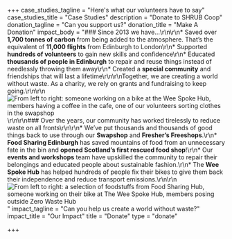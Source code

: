 +++
case_studies_tagline = "Here's what our volunteers have to say"
case_studies_title = "Case Studies"
description = "Donate to SHRUB Coop"
donation_tagline = "Can you support us?"
donation_title = "Make A Donation"
impact_body = "### Since 2013 we have…\r\n\r\n* Saved over **1,700 tonnes of carbon** from being added to the atmosphere. That’s the equivalent of **11,000 flights** from Edinburgh to London\r\n* Supported **hundreds of volunteers** to gain new skills and confidence\r\n* Educated **thousands of people in Edinburgh** to repair and reuse things instead of needlessly throwing them away\r\n* Created a **special community** and friendships that will last a lifetime\r\n\r\nTogether, we are creating a world without waste. As a charity, we rely on grants and fundraising to keep going.\r\n\r\n![From left to right: someone working on a bike at the Wee Spoke Hub, members having a coffee in the cafe, one of our volunteers sorting clothes in the swapshop](https://res.cloudinary.com/shrub-co-op/image/upload/v1587720067/shrubcoop.org/media/donation-banner-1.png)\r\n\r\n### Over the years, our community has worked tirelessly to reduce waste on all fronts\r\n\r\n* We’ve put thousands and thousands of good things back to use through our **Swapshop** and **Fresher’s Freeshops**.\r\n* **Food Sharing Edinburgh** has saved mountains of food from an unnecessary fate in the bin and **opened Scotland’s first rescued food shop**!\r\n* Our **events and workshops** team have upskilled the community to repair their belongings and educated people about sustainable fashion.\r\n* The **Wee Spoke Hub** has helped hundreds of people fix their bikes to give them back their independence and reduce transport emissions.\r\n\r\n![From left to right: a selection of foodstuffs from Food Sharing Hub, someone working on their bike at The Wee Spoke Hub, members posing outside Zero Waste Hub](https://res.cloudinary.com/shrub-co-op/image/upload/v1587720067/shrubcoop.org/media/donation-banner-2.png)"
impact_tagline = "Can you help us create a world without waste?"
impact_title = "Our Impact"
title = "Donate"
type = "donate"

+++
